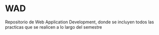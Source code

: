 # WAD
Repositorio de Web Application Development, donde se incluyen todos las practicas que se realicen a lo largo del semestre
